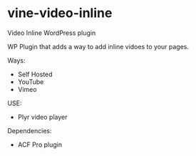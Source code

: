 # vine-video-inline
Video Inline WordPress plugin

WP Plugin that adds a way to add inline vidoes to your pages.

Ways:
 - Self Hosted
 - YouTube
 - Vimeo

USE:
 - Plyr video player

Dependencies:
  - ACF Pro plugin
